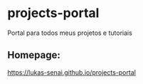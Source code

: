 # projects-portal
Portal para todos meus projetos e tutoriais

## Homepage:
https://lukas-senai.github.io/projects-portal
